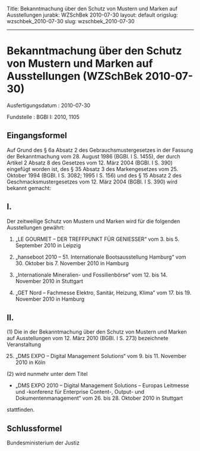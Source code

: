 Title: Bekanntmachung über den Schutz von Mustern und Marken auf Ausstellungen
jurabk: WZSchBek 2010-07-30
layout: default
origslug: wzschbek_2010-07-30
slug: wzschbek_2010-07-30

---

# Bekanntmachung über den Schutz von Mustern und Marken auf Ausstellungen (WZSchBek 2010-07-30)

Ausfertigungsdatum
:   2010-07-30

Fundstelle
:   BGBl I: 2010, 1105


## Eingangsformel

Auf Grund des § 6a Absatz 2 des Gebrauchsmustergesetzes in der Fassung
der Bekanntmachung vom 28. August 1986 (BGBl. I S. 1455), der durch
Artikel 2 Absatz 8 des Gesetzes vom 12. März 2004 (BGBl. I S. 390)
eingefügt worden ist, des § 35 Absatz 3 des Markengesetzes vom 25.
Oktober 1994 (BGBl. I S. 3082; 1995 I S. 156) und des § 15 Absatz 2
des Geschmacksmustergesetzes vom 12. März 2004 (BGBl. I S. 390) wird
bekannt gemacht:


## I.

Der zeitweilige Schutz von Mustern und Marken wird für die folgenden
Ausstellungen gewährt:

1.  „LE GOURMET – DER TREFFPUNKT FÜR GENIESSER“
    vom 3. bis 5. September 2010 in Leipzig


2.  „hanseboot 2010 – 51. Internationale Bootsausstellung Hamburg“
    vom 30. Oktober bis 7. November 2010 in Hamburg


3.  „Internationale Mineralien- und Fossilienbörse“
    vom 12. bis 14. November 2010 in Stuttgart


4.  „GET Nord – Fachmesse Elektro, Sanitär, Heizung, Klima”
    vom 17. bis 19. November 2010 in Hamburg





## II.

(1) Die in der Bekanntmachung über den Schutz von Mustern und Marken
auf Ausstellungen vom 12. März 2010 (BGBl. I S. 273) bezeichnete
Veranstaltung

25. „DMS EXPO – Digital Management Solutions“
    vom 9. bis 11. November 2010 in Köln




(2) wird nunmehr unter dem Titel

*   „DMS EXPO 2010 – Digital Management Solutions – Europas Leitmesse und
    -konferenz für Enterprise Content-, Output- und Dokumentenmanagement“
    vom 26. bis 28. Oktober 2010 in Stuttgart



stattfinden.


## Schlussformel

Bundesministerium der Justiz

